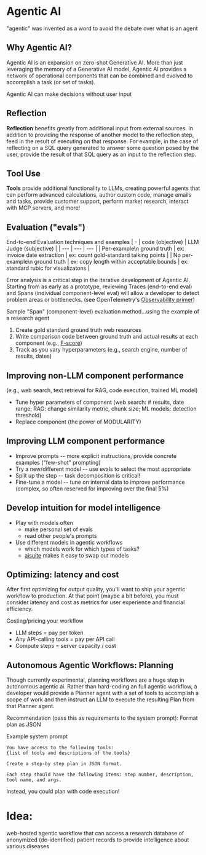 # Agentic AI

"agentic" was invented as a word to avoid the debate over what is an agent

## Why Agentic AI?

Agentic AI is an expansion on zero-shot Generative AI. More than just leveraging the memory of a Generative AI model, Agentic AI provides a network of operational components that can be combined and evolved to accomplish a task (or set of tasks).

Agentic AI can make decisions without user input

## Reflection

__Reflection__ benefits greatly from additional input from external sources. In addition to providing the response of another model to the reflection step, feed in the result of executing on that response. For example, in the case of reflecting on a SQL query generated to answer some question posed by the user, provide the result of that SQL query as an input to the reflection step.

## Tool Use

__Tools__ provide additional functionality to LLMs, creating powerful agents that can perform advanced calculations, author custom code, manage emails and tasks, provide customer support, perform market research, interact with MCP servers, and more!

## Evaluation ("evals")

End-to-end Evaluation techniques and examples
| - | code (objective) | LLM Judge (subjective) |
| --- | --- | --- |
| Per-example\n ground truth    | ex: invoice date extraction | ex: count gold-standard talking points |
| No per-example\n ground truth | ex: copy length within acceptable bounds | ex: standard rubic for visualizatons |

Error analysis is a critical step in the iterative development of Agentic AI. Starting from as early as a prototype, reviewing Traces (end-to-end eval) and Spans (individual component-level eval) will allow a developer to detect problem areas or bottlenecks. (see OpenTelemetry's [Observability primer](https://opentelemetry.io/docs/concepts/observability-primer/))

Sample "Span" (component-level) evaluation method...using the example of a research agent
1. Create gold standard ground truth web resources
2. Write comparison code between ground truth and actual results at each component (e.g., [F-score](https://en.wikipedia.org/wiki/F-score))
3. Track as you vary hyperparameters (e.g., search engine, number of results, dates)

## Improving non-LLM component performance
(e.g., web search, text retrieval for RAG, code execution, trained ML model)

* Tune hyper parameters of component (web search: # results, date range; RAG: change similarity metric, chunk size; ML models: detection threshold)
* Replace component (the power of MODULARITY)

## Improving LLM component performance

* Improve prompts -- more explicit instructions, provide concrete examples ("few-shot" prompting)
* Try a new/different model -- use evals to select the most appropriate
* Split up the step -- task decomposition is critical!
* Fine-tune a model -- tune on internal data to improve performance (complex, so often reserved for improving over the final 5%)

## Develop intuition for model intelligence
* Play with models often
    * make personal set of evals
    * read other people's prompts
* Use different models in agentic workflows
    * which models work for which types of tasks?
    * [aisuite](https://github.com/andrewyng/aisuite) makes it easy to swap out models

## Optimizing: latency and cost

After first optimizing for output quality, you'll want to ship your agentic workflow to production. At that point (maybe a bit before), you must consider latency and cost as metrics for user experience and financial efficiency.

Costing/pricing your workflow
* LLM steps = pay per token
* Any API-calling tools = pay per API call
* Compute steps = server capacity / cost


## Autonomous Agentic Workflows: Planning

Though currently experimental, planning workflows are a huge step in autonomous agentic ai. Rather than hard-coding an full agentic workflow, a developer would provide a Planner agent with a set of tools to accomplish a scope of work and then instruct an LLM to execute the resulting Plan from that Planner agent.

Recommendation (pass this as requirements to the system prompt): Format plan as JSON

Example system prompt
```
You have access to the following tools:
{list of tools and descriptions of the tools}

Create a step-by step plan in JSON format.

Each step should have the following items: step number, description, tool name, and args. 
```

Instead, you could plan with code execution!


# Idea:

web-hosted agentic workflow that can access a research database of anonymized (de-identified) patient records to provide intelligence about various diseases